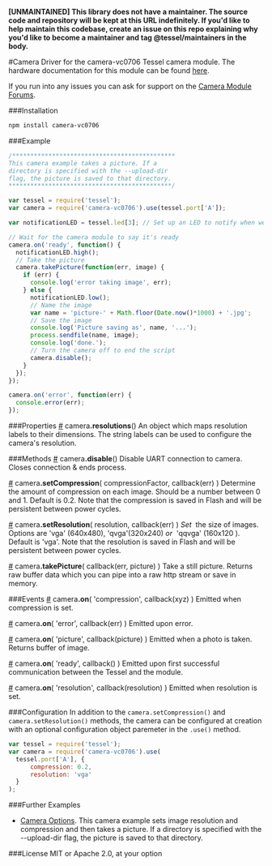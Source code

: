 **[UNMAINTAINED] This library does not have a maintainer. The source code and repository will be kept at this URL indefinitely. If you'd like to help maintain this codebase, create an issue on this repo explaining why you'd like to become a maintainer and tag @tessel/maintainers in the body.**

#Camera
Driver for the camera-vc0706 Tessel camera module. The hardware documentation for this module can be found [here](https://github.com/tessel/hardware/blob/master/modules-overview.md#camera).

If you run into any issues you can ask for support on the [Camera Module Forums](http://forums.tessel.io/category/camera).

###Installation
```sh
npm install camera-vc0706
```

###Example
```js
/*********************************************
This camera example takes a picture. If a
directory is specified with the --upload-dir
flag, the picture is saved to that directory.
*********************************************/

var tessel = require('tessel');
var camera = require('camera-vc0706').use(tessel.port['A']); 

var notificationLED = tessel.led[3]; // Set up an LED to notify when we're taking a picture

// Wait for the camera module to say it's ready
camera.on('ready', function() {
  notificationLED.high();
  // Take the picture
  camera.takePicture(function(err, image) {
    if (err) {
      console.log('error taking image', err);
    } else {
      notificationLED.low();
      // Name the image
      var name = 'picture-' + Math.floor(Date.now()*1000) + '.jpg';
      // Save the image
      console.log('Picture saving as', name, '...');
      process.sendfile(name, image);
      console.log('done.');
      // Turn the camera off to end the script
      camera.disable();
    }
  });
});

camera.on('error', function(err) {
  console.error(err);
});
```

###Properties
&#x20;<a href="#api-camera-resolutions-An-object-which-maps-resolution-labels-to-their-dimensions-The-string-labels-can-be-used-to-configure-the-camera-s-resolution" name="api-camera-resolutions-An-object-which-maps-resolution-labels-to-their-dimensions-The-string-labels-can-be-used-to-configure-the-camera-s-resolution">#</a> camera<b>.resolutions</b>() An object which maps resolution labels to their dimensions. The string labels can be used to configure the camera's resolution.  


###Methods
&#x20;<a href="#api-camera-disable-Disable-UART-connection-to-camera-Closes-connection-ends-process" name="api-camera-disable-Disable-UART-connection-to-camera-Closes-connection-ends-process">#</a> camera<b>.disable</b>() Disable UART connection to camera. Closes connection & ends process.  

&#x20;<a href="#api-camera-setCompression-compressionFactor-callback-err-Determine-the-amount-of-compression-on-each-image-Should-be-a-number-between-0-and-1-Default-is-0-2-Note-that-the-compression-is-saved-in-Flash-and-will-be-persistent-between-power-cycles" name="api-camera-setCompression-compressionFactor-callback-err-Determine-the-amount-of-compression-on-each-image-Should-be-a-number-between-0-and-1-Default-is-0-2-Note-that-the-compression-is-saved-in-Flash-and-will-be-persistent-between-power-cycles">#</a> camera<b>.setCompression</b>( compressionFactor, callback(err) ) Determine the amount of compression on each image. Should be a number between 0 and 1. Default is 0.2. Note that the compression is saved in Flash and will be persistent between power cycles.  

&#x20;<a href="#api-camera-setResolution-resolution-callback-err-Set-the-size-of-images-Options-are-vga-640x480-qvga-320x240-or-qqvga-160x120-Default-is-vga-Note-that-the-resolution-is-saved-in-Flash-and-will-be-persistent-between-power-cycles" name="api-camera-setResolution-resolution-callback-err-Set-the-size-of-images-Options-are-vga-640x480-qvga-320x240-or-qqvga-160x120-Default-is-vga-Note-that-the-resolution-is-saved-in-Flash-and-will-be-persistent-between-power-cycles">#</a> camera<b>.setResolution</b>( resolution, callback(err) ) <i>Set</i>&nbsp; the size of images\. Options are 'vga' (640x480), 'qvga'(320x240) <i>or</i>&nbsp; 'qqvga' (160x120 ). Default is 'vga'. Note that the resolution is saved in Flash and will be persistent between power cycles.  

&#x20;<a href="#api-camera-takePicture-callback-err-picture-Take-a-still-picture-Returns-raw-buffer-data-which-you-can-pipe-into-a-raw-http-stream-or-save-in-memory" name="api-camera-takePicture-callback-err-picture-Take-a-still-picture-Returns-raw-buffer-data-which-you-can-pipe-into-a-raw-http-stream-or-save-in-memory">#</a> camera<b>.takePicture</b>( callback(err, picture) ) Take a still picture. Returns raw buffer data which you can pipe into a raw http stream or save in memory.  

###Events
&#x20;<a href="#api-camera-on-compression-callback-xyz-Emitted-when-compression-is-set" name="api-camera-on-compression-callback-xyz-Emitted-when-compression-is-set">#</a> camera<b>.on</b>( 'compression', callback(xyz) ) Emitted when compression is set.  

&#x20;<a href="#api-camera-on-error-callback-err-Emitted-upon-error" name="api-camera-on-error-callback-err-Emitted-upon-error">#</a> camera<b>.on</b>( 'error', callback(err) ) Emitted upon error.  

&#x20;<a href="#api-camera-on-picture-callback-picture-Emitted-when-a-photo-is-taken-Returns-buffer-of-image" name="api-camera-on-picture-callback-picture-Emitted-when-a-photo-is-taken-Returns-buffer-of-image">#</a> camera<b>.on</b>( 'picture', callback(picture) ) Emitted when a photo is taken. Returns buffer of image.  

&#x20;<a href="#api-camera-on-ready-callback-Emitted-upon-first-successful-communication-between-the-Tessel-and-the-module" name="api-camera-on-ready-callback-Emitted-upon-first-successful-communication-between-the-Tessel-and-the-module">#</a> camera<b>.on</b>( 'ready', callback() ) Emitted upon first successful communication between the Tessel and the module.  

&#x20;<a href="#api-camera-on-resolution-callback-resolution-Emitted-when-resolution-is-set" name="api-camera-on-resolution-callback-resolution-Emitted-when-resolution-is-set">#</a> camera<b>.on</b>( 'resolution', callback(resolution) ) Emitted when resolution is set.  

###Configuration
In addition to the `camera.setCompression()` and `camera.setResolution()` methods, the camera can be configured at creation with an optional configuration object paremeter in the `.use()` method.
```js
var tessel = require('tessel');
var camera = require('camera-vc0706').use(
  tessel.port['A'], {
      compression: 0.2, 
      resolution: 'vga'
  }
);
```

###Further Examples
* [Camera Options](https://github.com/tessel/camera-vc0706/blob/master/examples/camera-options.js). This camera example sets image resolution and compression and then takes a picture. If a directory is specified with the --upload-dir flag, the picture is saved to that directory.


###License
MIT or Apache 2.0, at your option
